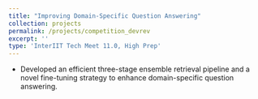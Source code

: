 ```yaml
---
title: "Improving Domain-Specific Question Answering"
collection: projects
permalink: /projects/competition_devrev
excerpt: ''
type: 'InterIIT Tech Meet 11.0, High Prep'
---
```


- Developed an efficient three-stage ensemble retrieval pipeline and a novel fine-tuning strategy to enhance domain-specific question answering.